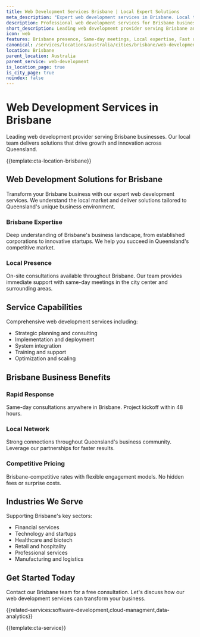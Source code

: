 ```yaml
---
title: Web Development Services Brisbane | Local Expert Solutions
meta_description: "Expert web development services in Brisbane. Local team, same-day consultations, proven results. Transform your business today."
description: Professional web development services for Brisbane businesses
short_description: Leading web development provider serving Brisbane and Queensland.
icon: web
features: Brisbane presence, Same-day meetings, Local expertise, Fast deployment, Competitive rates, Proven track record
canonical: /services/locations/australia/cities/brisbane/web-development-brisbane.html
location: Brisbane
parent_location: Australia
parent_service: web-development
is_location_page: true
is_city_page: true
noindex: false
---
```


# Web Development Services in Brisbane

Leading web development provider serving Brisbane businesses. Our local team delivers solutions that drive growth and innovation across Queensland.

{{template:cta-location-brisbane}}

## Web Development Solutions for Brisbane

Transform your Brisbane business with our expert web development services. We understand the local market and deliver solutions tailored to Queensland's unique business environment.

### Brisbane Expertise

Deep understanding of Brisbane's business landscape, from established corporations to innovative startups. We help you succeed in Queensland's competitive market.

### Local Presence

On-site consultations available throughout Brisbane. Our team provides immediate support with same-day meetings in the city center and surrounding areas.

## Service Capabilities

Comprehensive web development services including:
- Strategic planning and consulting
- Implementation and deployment
- System integration
- Training and support
- Optimization and scaling

## Brisbane Business Benefits

### Rapid Response
Same-day consultations anywhere in Brisbane. Project kickoff within 48 hours.

### Local Network
Strong connections throughout Queensland's business community. Leverage our partnerships for faster results.

### Competitive Pricing
Brisbane-competitive rates with flexible engagement models. No hidden fees or surprise costs.

## Industries We Serve

Supporting Brisbane's key sectors:
- Financial services
- Technology and startups
- Healthcare and biotech
- Retail and hospitality
- Professional services
- Manufacturing and logistics

## Get Started Today

Contact our Brisbane team for a free consultation. Let's discuss how our web development services can transform your business.

{{related-services:software-development,cloud-managment,data-analytics}}

{{template:cta-service}}
